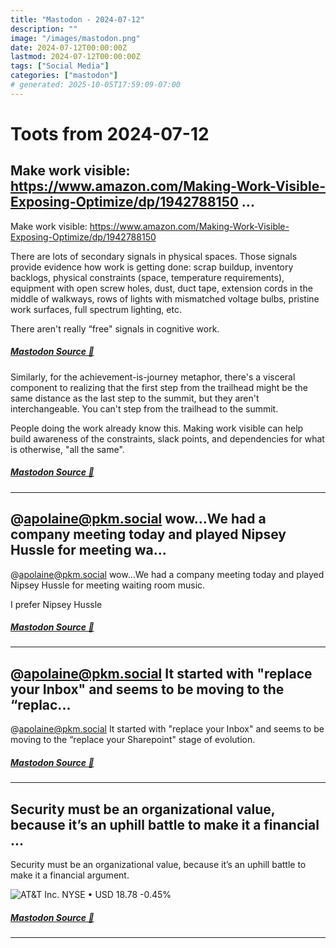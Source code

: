 ```yaml
---
title: "Mastodon - 2024-07-12"
description: ""
image: "/images/mastodon.png"
date: 2024-07-12T00:00:00Z
lastmod: 2024-07-12T00:00:00Z
tags: ["Social Media"]
categories: ["mastodon"]
# generated: 2025-10-05T17:59:09-07:00
---
```


# Toots from 2024-07-12

## Make work visible: <https://www.amazon.com/Making-Work-Visible-Exposing-Optimize/dp/1942788150>  ...

Make work visible: <https://www.amazon.com/Making-Work-Visible-Exposing-Optimize/dp/1942788150>

There are lots of secondary signals in physical spaces. Those signals provide evidence how work is getting done: scrap buildup, inventory backlogs, physical constraints (space, temperature requirements), equipment with open screw holes, dust, duct tape, extension cords in the middle of walkways, rows of lights with mismatched voltage bulbs, pristine work surfaces, full spectrum lighting, etc.

There aren't really “free" signals in cognitive work.

##### [Mastodon Source 🐘](https://hachyderm.io/@mweagle/112776230185211168)

Similarly, for the achievement-is-journey metaphor, there's a visceral component to realizing that the first step from the trailhead might be the same distance as the last step to the summit, but they aren't interchangeable. You can't step from the trailhead to the summit.

People doing the work already know this. Making work visible can help build awareness of the constraints, slack points, and dependencies for what is otherwise, "all the same".

##### [Mastodon Source 🐘](https://hachyderm.io/@mweagle/112776259387270433)

---

## @apolaine@pkm.social wow…We had a company meeting today and played Nipsey Hussle for meeting wa...

@apolaine@pkm.social wow…We had a company meeting today and played Nipsey Hussle for meeting waiting room music.

I prefer Nipsey Hussle

##### [Mastodon Source 🐘](https://hachyderm.io/@mweagle/112775196608803963)

---

## @apolaine@pkm.social It started with "replace your Inbox" and seems to be moving to the “replac...

@apolaine@pkm.social It started with "replace your Inbox" and seems to be moving to the “replace your Sharepoint" stage of evolution.

##### [Mastodon Source 🐘](https://hachyderm.io/@mweagle/112774579478125650)

---

## Security must be an organizational value, because it’s an uphill battle to make it a financial ...

Security must be an organizational value, because it’s an uphill battle to make it a financial argument.

![AT&T Inc.
NYSE • USD
18.78
-0.45%](/mastodon/media/48d62836cc01eec9.png)

##### [Mastodon Source 🐘](https://hachyderm.io/@mweagle/112774567649130306)

---

